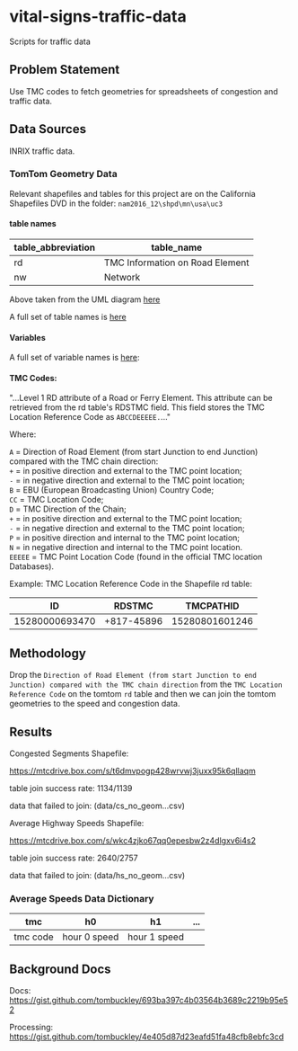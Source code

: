 # vital-signs-traffic-data
Scripts for traffic data

## Problem Statement  

Use TMC codes to fetch geometries for spreadsheets of congestion and traffic data.

## Data Sources

INRIX traffic data.  

### TomTom Geometry Data   

Relevant shapefiles and tables for this project are on the California Shapefiles DVD in the folder: `nam2016_12\shpd\mn\usa\uc3`  

#### table names  

table_abbreviation|table_name
------|------
rd|TMC Information on Road Element  
nw|Network  

Above taken from the UML diagram [here](https://mtcdrive.app.box.com/file/65188361825)    

A full set of table names is [here](https://gist.github.com/tombuckley/2648c8fe9a776e2658d03a76769b07c4)    

#### Variables  

A full set of variable names is [here](https://gist.github.com/tombuckley/130773fd00026069ed4565eb40e1d88f):   

#### TMC Codes:   

"...Level 1 RD attribute of a Road or Ferry Element. This attribute can be retrieved from the rd table's RDSTMC field. This field stores the TMC Location Reference Code as `ABCCDEEEEE.`..."   

Where:  
  
`A` = Direction of Road Element (from start Junction to end Junction) compared with the TMC chain direction:   
`+` = in positive direction and external to the TMC point location;   
`-` = in negative direction and external to the TMC point location;   
`B` = EBU (European Broadcasting Union) Country Code;   
`CC` = TMC Location Code;   
`D` = TMC Direction of the Chain;   
`+` = in positive direction and external to the TMC point location;   
`-` = in negative direction and external to the TMC point location;   
`P` = in positive direction and internal to the TMC point location;   
`N` = in negative direction and internal to the TMC point location.   
`EEEEE` = TMC Point Location Code (found in the official TMC location Databases).   

Example: TMC Location Reference Code in the Shapefile rd table:     

ID|RDSTMC|TMCPATHID  
--|-----|-------  
15280000693470|+817-45896|15280801601246   

## Methodology

Drop the `Direction of Road Element (from start Junction to end Junction) compared with the TMC chain direction` from the `TMC Location Reference Code` on the tomtom `rd` table and then we can join the tomtom geometries to the speed and congestion data.  
  
## Results  

Congested Segments Shapefile:  

https://mtcdrive.box.com/s/t6dmvpogp428wrvwj3juxx95k6qllaqm  

table join success rate: 1134/1139  

data that failed to join: (data/cs_no_geom...csv)  

Average Highway Speeds Shapefile:  

https://mtcdrive.box.com/s/wkc4zjko67qq0epesbw2z4dlgxv6i4s2  

table join success rate: 2640/2757  

data that failed to join: (data/hs_no_geom...csv)  

### Average Speeds Data Dictionary   

tmc|h0|h1|...   
--|-----|-------|---    
tmc code|hour 0 speed|hour 1 speed   

## Background Docs  

Docs: https://gist.github.com/tombuckley/693ba397c4b03564b3689c2219b95e52  

Processing: https://gist.github.com/tombuckley/4e405d87d23eafd51fa48cfb8ebfc3cd  
